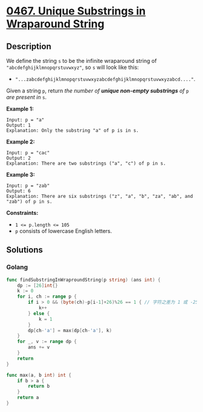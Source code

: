 # [0467. Unique Substrings in Wraparound String](https://leetcode.cn/problems/unique-substrings-in-wraparound-string/)

## Description


We define the string `s` to be the infinite wraparound string of `"abcdefghijklmnopqrstuvwxyz"`, so `s` will look like this:

- `"...zabcdefghijklmnopqrstuvwxyzabcdefghijklmnopqrstuvwxyzabcd...."`.

Given a string `p`, return *the number of **unique non-empty substrings** of* `p` *are present in* `s`.

 

**Example 1:**

```
Input: p = "a"
Output: 1
Explanation: Only the substring "a" of p is in s.
```

**Example 2:**

```
Input: p = "cac"
Output: 2
Explanation: There are two substrings ("a", "c") of p in s.
```

**Example 3:**

```
Input: p = "zab"
Output: 6
Explanation: There are six substrings ("z", "a", "b", "za", "ab", and "zab") of p in s.
```

 

**Constraints:**

- `1 <= p.length <= 105`
- `p` consists of lowercase English letters.







## Solutions

<!-- tabs:start -->

### **Golang**

```go
func findSubstringInWraproundString(p string) (ans int) {
    dp := [26]int{}
    k := 0
    for i, ch := range p {
        if i > 0 && (byte(ch)-p[i-1]+26)%26 == 1 { // 字符之差为 1 或 -25
            k++
        } else {
            k = 1
        }
        dp[ch-'a'] = max(dp[ch-'a'], k)
    }
    for _, v := range dp {
        ans += v
    }
    return
}

func max(a, b int) int {
    if b > a {
        return b
    }
    return a
}
```

<!-- tabs:end -->